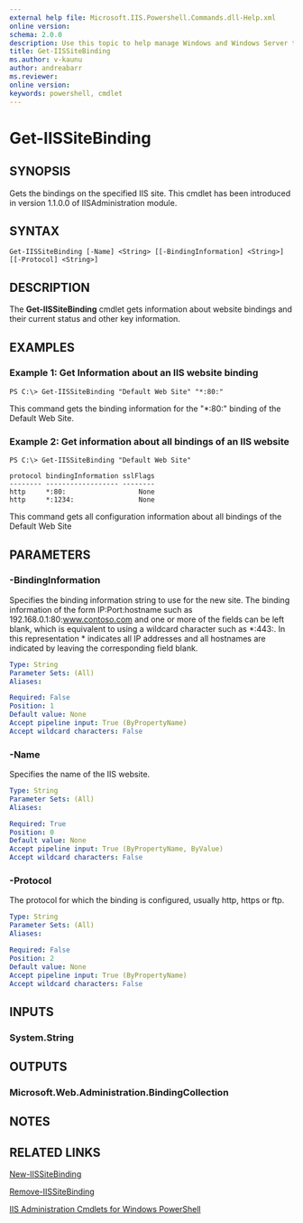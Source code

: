 ```yaml
---
external help file: Microsoft.IIS.Powershell.Commands.dll-Help.xml
online version:
schema: 2.0.0
description: Use this topic to help manage Windows and Windows Server technologies with Windows PowerShell. 
title: Get-IISSiteBinding
ms.author: v-kaunu
author: andreabarr
ms.reviewer:
online version:
keywords: powershell, cmdlet
---
```


# Get-IISSiteBinding

## SYNOPSIS
Gets the bindings on the specified IIS site. This cmdlet has been introduced in version 1.1.0.0 of IISAdministration module.

## SYNTAX

```
Get-IISSiteBinding [-Name] <String> [[-BindingInformation] <String>] [[-Protocol] <String>]
```

## DESCRIPTION
The **Get-IISSiteBinding** cmdlet gets information about website bindings and their current status and other key information.

## EXAMPLES

### Example 1: Get Information about an IIS website binding
```
PS C:\> Get-IISSiteBinding "Default Web Site" "*:80:"
```

This command gets the binding information for the "*:80:" binding of the Default Web Site.

### Example 2: Get information about all bindings of an IIS website
```
PS C:\> Get-IISSiteBinding "Default Web Site"

protocol bindingInformation sslFlags
-------- ------------------ --------
http     *:80:                  None
http     *:1234:                None
```

This command gets all configuration information about all bindings of the Default Web Site

## PARAMETERS

### -BindingInformation
Specifies the binding information string to use for the new site. The binding information of the form
IP:Port:hostname such as 192.168.0.1:80:www.contoso.com and one or more of the fields can be left blank, which
is equivalent to using a wildcard character such as \*:443:. In this representation \* indicates all IP
addresses and all hostnames are indicated by leaving the corresponding field blank.

```yaml
Type: String
Parameter Sets: (All)
Aliases:

Required: False
Position: 1
Default value: None
Accept pipeline input: True (ByPropertyName)
Accept wildcard characters: False
```

### -Name
Specifies the name of the IIS website.

```yaml
Type: String
Parameter Sets: (All)
Aliases:

Required: True
Position: 0
Default value: None
Accept pipeline input: True (ByPropertyName, ByValue)
Accept wildcard characters: False
```

### -Protocol
The protocol for which the binding is configured, usually http, https or ftp.

```yaml
Type: String
Parameter Sets: (All)
Aliases:

Required: False
Position: 2
Default value: None
Accept pipeline input: True (ByPropertyName)
Accept wildcard characters: False
```

## INPUTS

### System.String


## OUTPUTS

### Microsoft.Web.Administration.BindingCollection

## NOTES

## RELATED LINKS

[New-IISSiteBinding](./New-IISSiteBinding.md)

[Remove-IISSiteBinding](./Remove-IISSiteBinding.md)

[IIS Administration Cmdlets for Windows PowerShell](./iisadministration.md)
